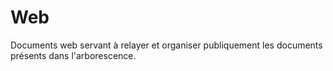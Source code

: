 # Web

Documents web servant à relayer et organiser publiquement les documents présents dans l'arborescence. 


